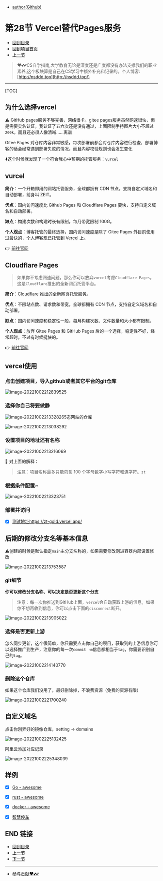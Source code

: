 + [author(Github)](https://github.com)

# 第28节 Vercel替代Pages服务

+ [回到目录](../README.md)
+ [回到项目首页](../../README.md)
+ [上一节](27.md)
> ❤️💕💕CS自学指南,大学教育无论是深度还是广度都没有办法支撑我们的职业素养,这个板块算是自己在CS学习中额外补充和记录的。个人博客:[http://nsddd.top](http://nsddd.top/)
---
[TOC]

## 为什么选择vercel

⚠️ GitHub pages服务不够完善，网络很卡。gitee pages服务虽然网速很快，但是需要实名认证。我认证了五六次还是没有通过，上面限制手持图片大小不超过`200k`，而且还必须人像清晰……离谱

 Gitee Pages 对仓库内容非常敏感，每次部署前都会对仓库内容进行检查，部署博客的话会经常遇到部署失败的情况，而且内容校验规则也会发生变化

⬇️这个时候就发现了一个符合我心中预期的托管服务：`vurcel`

## vurcel

**简介**：一个开箱即用的网站托管服务，全球都拥有 CDN 节点，支持自定义域名和自动部署，前身叫 ZEIT。

**优点**：国内访问速度比 Github Pages 和 Cloudflare Pages 要快，支持自定义域名和自动部署。

**缺点**：构建次数和构建时长有限制，每月带宽限制 100G。

**个人观点**：博客托管的最终选择，国内访问速度是除了 Gitee Pages 外目前使用过最快的，[个人博客](http://www.nsddd.com/)现已托管到 Vercel 上。

👉 [前往官网](https://vercel.com/)



## Cloudflare Pages

> 如果你不考虑网速问题，那么你可以放弃`vurcel`考虑`Cloudflare Pages`，这是`Cloudflare`推出的全新网页托管平台。

**简介**：Cloudflare 推出的全新网页托管服务。

**优点**：不限站点数、请求数和带宽，全球都拥有 CDN 节点，支持自定义域名和自动部署。

**缺点**：国内访问速度和稳定性一般，每月构建次数、文件数量和大小都有限制。

**个人观点**：放弃 Gitee Pages 和 GitHub Pages 后的一个选择，稳定性不好，经常超时，不过有时候挺快的。

👉 [前往官网](https://pages.cloudflare.com/)



##  vercel使用

### 点击创建项目，导入github或者其它平台的git仓库

![image-20221002212839525](./images/image-20221002212839525.png)



### 选择你自己将要做静

![image-20221002213328265](./images/image-20221002213328265.png)态网站的仓库

![image-20221002213038292](./images/image-20221002213038292.png)



### 设置项目的地址还有名称

![image-20221002213216069](./images/image-20221002213216069.png)

📜 对上面的解释：

> 注意：项目名称最多只能包含 100 个字母数字小写字符和连字符。`zt`



### 根据条件配置~

![image-20221002213323751](./images/image-20221002213323751.png)



### 部署并访问

+ [x] [测试地址https://zt-gold.vercel.app/](https://zt-gold.vercel.app/)



## 后期的修改分支名等基本信息

 ⚠️创建的时候是默认指定`main`主分支名称的，如果需要修改则进容器内部设置修改

![image-20221002213753587](./images/image-20221002213753587.png)



### git细节

**你可以修改分支名称、可以决定是否更新这个分支**

> 注意：每一次你推送到GitHub上面，`vercel`会自动获取上游的信息，如果你不想再收到信息，你可以点击下面的`disconnect`断开。

![image-20221002213905022](./images/image-20221002213905022.png)



### 选择是否更新上游

怎么同步更新，这个很简单，你只需要点击你自己的项目，获取到的上游信息你可以选择推广到生产，注意你的每一次`commit -m`信息都相当于`tag`，你需要识别自己的`tag`。

![image-20221002214140770](./images/image-20221002214140770.png)





### 删除这个仓库

如果这个仓库我们没用了，最好删除掉，不浪费资源（免费的资源有限）

![image-20221002221700240](./images/image-20221002221700240.png)



## 自定义域名

点击你刚弄好的镜像仓库，setting -> domains

![image-20221002225132425](./images/image-20221002225132425.png)

阿里云添加对应记录

![image-20221002225348039](./images/image-20221002225348039.png)



## 样例

+ [x] [Go - awesome](https://go.nsddd.top)
+ [x] [rust - awesome](rust.nsddd.top)
+ [x] [docker - awesome](https://nsddd.top) 
+ [x] [智慧停车](zt.nsddd.top) 



## END 链接

+ [回到目录](../README.md)
+ [上一节](27.md)
+ [下一节](29.md)
---
+ [参与贡献❤️💕💕](https://github.com/3293172751/Block_Chain/blob/master/Git/git-contributor.md)